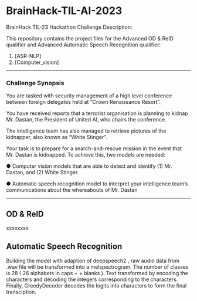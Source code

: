 # BrainHack-TIL-AI-2023

BrainHack TIL-23 Hackathon Challenge Description:

This repository contains the project files for the Advanced OD & ReID qualifier and Advanced Automatic Speech Recognition qualifier:
1. [ASR-NLP]  
2. [Computer_vision]

---

### Challenge Synopsis

You are tasked with security management of a high level conference between foreign delegates held at
“Crown Renaissance Resort”. 

You have received reports that a terrorist organisation is planning to kidnap Mr.
Dastan, the President of United AI, who chairs the conference. 

The intelligence team has also managed to
retrieve pictures of the kidnapper, also known as “White Stinger”.

Your task is to prepare for a search-and-rescue mission in the event that Mr. Dastan is kidnapped. To
achieve this, two models are needed:

● Computer vision models that are able to detect and identify (1) Mr. Dastan, and (2) White Stinger.

● Automatic speech recognition model to interpret your intelligence team’s communications about the
whereabouts of Mr. Dastan

---

## OD & ReID

xxxxxxxx



## Automatic Speech Recognition

Building the model with adaption of deepspeech2 , raw audio data from .wav file will be transformed into a melspectrogram.
The number of classes is 28 ( 26 alphabets in caps + <SPACE> + blanks ). Text transformed by encoding the characters and decoding the integers corresponding to the characters. Finally, GreedyDecoder decodes the logits into characters to form the final transciption. 





